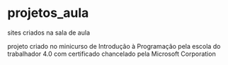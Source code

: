# projetos_aula
sites criados na sala de aula

projeto criado no minicurso de Introdução à Programação pela escola do trabalhador 4.0 com certificado chancelado pela Microsoft Corporation
